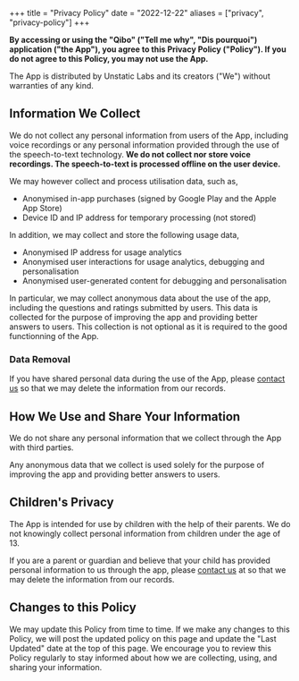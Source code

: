 +++
title = "Privacy Policy"
date = "2022-12-22"
aliases = ["privacy", "privacy-policy"]
+++

**By accessing or using the "Qibo" ("Tell me why", "Dis pourquoi") application ("the App"), you agree to this Privacy Policy ("Policy").
If you do not agree to this Policy, you may not use the App.**

The App is distributed by Unstatic Labs and its creators ("We") without warranties of any kind.

## Information We Collect

We do not collect any personal information from users of the App, including voice recordings or any personal information provided through the use of the speech-to-text technology.
**We do not collect nor store voice recordings. The speech-to-text is processed offline on the user device.**

We may however collect and process utilisation data, such as,

- Anonymised in-app purchases (signed by Google Play and the Apple App Store)
- Device ID and IP address for temporary processing (not stored)

In addition, we may collect and store the following usage data,

- Anonymised IP address for usage analytics
- Anonymised user interactions for usage analytics, debugging and personalisation
- Anonymised user-generated content for debugging and personalisation

In particular, we may collect anonymous data about the use of the app, including the questions and ratings submitted by users.
This data is collected for the purpose of improving the app and providing better answers to users.
This collection is not optional as it is required to the good functionning of the App.

### Data Removal

If you have shared personal data during the use of the App, please [contact us](/contact/) so that we may delete the information from our records.

## How We Use and Share Your Information

We do not share any personal information that we collect through the App with third parties.

Any anonymous data that we collect is used solely for the purpose of improving the app and providing better answers to users.

## Children's Privacy

The App is intended for use by children with the help of their parents.
We do not knowingly collect personal information from children under the age of 13.

If you are a parent or guardian and believe that your child has provided personal information to us through the app,
please [contact us](/contact/) at so that we may delete the information from our records.

## Changes to this Policy

We may update this Policy from time to time. If we make any changes to this Policy, we will post the updated policy on this page and update the "Last Updated" date at the top of this page. We encourage you to review this Policy regularly to stay informed about how we are collecting, using, and sharing your information.

